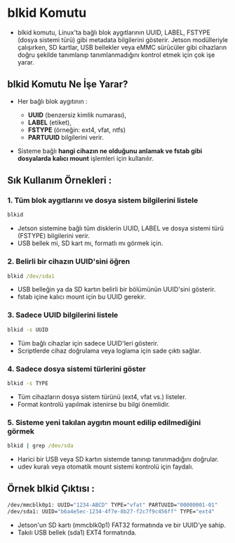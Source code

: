# blkid Komutu

* blkid komutu, Linux'ta bağlı blok aygıtlarının UUID, LABEL, FSTYPE (dosya sistemi türü) gibi metadata bilgilerini gösterir. Jetson modülleriyle çalışırken, SD kartlar, USB bellekler veya eMMC sürücüler gibi cihazların doğru şekilde tanımlanıp tanımlanmadığını kontrol etmek için çok işe yarar.

## blkid Komutu Ne İşe Yarar?

* Her bağlı blok aygıtının :
  * **UUID** (benzersiz kimlik numarası),
  * **LABEL** (etiket),
  * **FSTYPE** (örneğin: ext4, vfat, ntfs)
  * **PARTUUID** bilgilerini verir.

* Sisteme bağlı **hangi cihazın ne olduğunu anlamak ve fstab gibi dosyalarda kalıcı mount** işlemleri için kullanılır.

## Sık Kullanım Örnekleri : 

### 1. Tüm blok aygıtlarını ve dosya sistem bilgilerini listele

```cmd
blkid
```
* Jetson sistemine bağlı tüm disklerin UUID, LABEL ve dosya sistemi türü (FSTYPE) bilgilerini verir.
* USB bellek mi, SD kart mı, formatlı mı görmek için.

### 2. Belirli bir cihazın UUID'sini öğren

```cmd
blkid /dev/sda1
```
* USB belleğin ya da SD kartın belirli bir bölümünün UUID'sini gösterir.
* fstab içine kalıcı mount için bu UUID gerekir.


### 3. Sadece UUID bilgilerini listele

```cmd
blkid -s UUID
```
* Tüm bağlı cihazlar için sadece UUID'leri gösterir.
* Scriptlerde cihaz doğrulama veya loglama için sade çıktı sağlar.


### 4. Sadece dosya sistemi türlerini göster

```cmd
blkid -s TYPE
```
* Tüm cihazların dosya sistem türünü (ext4, vfat vs.) listeler.
* Format kontrolü yapılmak istenirse bu bilgi önemlidir.

### 5. Sisteme yeni takılan aygıtın mount edilip edilmediğini görmek

```cmd
blkid | grep /dev/sda
```
* Harici bir USB veya SD kartın sistemde tanınıp tanınmadığını doğrular.
* udev kuralı veya otomatik mount sistemi kontrolü için faydalı.

## Örnek blkid Çıktısı : 

```cmd
/dev/mmcblk0p1: UUID="1234-ABCD" TYPE="vfat" PARTUUID="00000001-01"
/dev/sda1: UUID="b6a4e5ec-1234-4f7e-8b27-f2c7f9c456ff" TYPE="ext4"
```
* Jetson'un SD kartı (mmcblk0p1) FAT32 formatında ve bir UUID'ye sahip.
* Takılı USB bellek (sda1) EXT4 formatında.
























